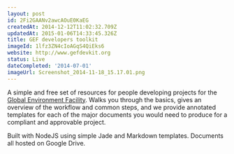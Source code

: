 ```yaml
---
layout: post
id: 2Fi2GAANv2awcAOuE0KaEG
createdAt: 2014-12-12T11:02:32.709Z
updatedAt: 2015-01-06T14:33:45.326Z
title: GEF developers toolkit
imageId: 1lfz3ZN4cIoAGqS4QiEks6
website: http://www.gefdevkit.org
status: Live
dateCompleted: '2014-07-01'
imageUrl: Screenshot_2014-11-18_15.17.01.png
---
```

A simple and free set of resources for people developing projects for the [Global Environment Facility](http://thegef.org). Walks you through the basics, gives an overview of the workflow and common steps, and we provide annotated templates for each of the major documents you would need to produce for a compliant and approvable project. 

Built with NodeJS using simple Jade and Markdown templates. Documents all hosted on Google Drive.